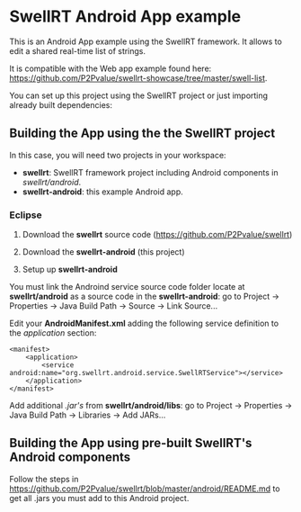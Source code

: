 # SwellRT Android App example

This is an Android App example using the SwellRT framework. It allows to edit a shared real-time list of strings.

It is compatible with the Web app example found here: https://github.com/P2Pvalue/swellrt-showcase/tree/master/swell-list.

You can set up this project using the SwellRT project or just importing already built dependencies:

## Building the App using the the SwellRT project

In this case, you will need two projects in your workspace:

- **swellrt**: SwellRT framework project including Android components in *swellrt/android*.
- **swellrt-android**: this example Android app.

### Eclipse

1. Download the **swellrt** source code (https://github.com/P2Pvalue/swellrt)

2. Download the **swellrt-android** (this project)

3. Setup up **swellrt-android**

You must link the Androind service source code folder locate at **swellrt/android**
as a source code in the **swellrt-android**: go to Project -> Properties -> Java Build Path -> Source -> Link Source...

Edit your **AndroidManifest.xml** adding the following service definition to the *application* section:

```
<manifest>
    <application>
        <service android:name="org.swellrt.android.service.SwellRTService"></service>
    </application>
</manifest>
```

Add additional *.jar's* from **swellrt/android/libs**: go to Project -> Properties -> Java Build Path -> Libraries -> Add JARs...


## Building the App using pre-built SwellRT's Android components

Follow the steps in https://github.com/P2Pvalue/swellrt/blob/master/android/README.md to get all .jars you must add to this
Android project.


